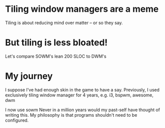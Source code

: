 # Tiling window managers are a meme

Tiling is about reducing mind over matter &ndash; or so they say.


# But tiling is less bloated!

Let's compare SOWM's lean 200 SLOC to DWM's


# My journey

I suppose I've had enough skin in the game to have a say. Previously, I used exclusively tiling window manager for 4 years, e.g. i3, bspwm, awesome, dwm

I now use sowm 
Never in a million years would my past-self have thought of writing this. My philosophy is that programs shouldn't need to be configured.
